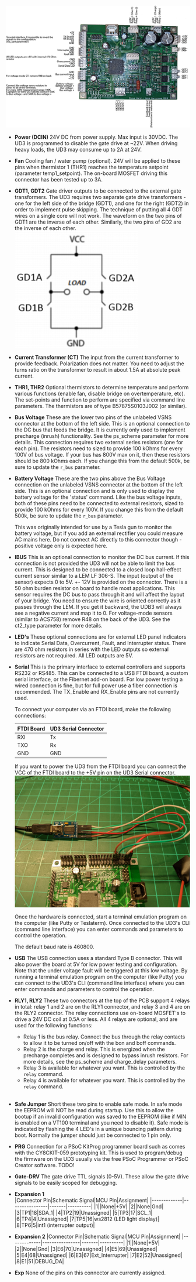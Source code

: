 ![Pinout](images/connections.png)

* **Power (DCIN)** 24V DC from power supply.  Max input is 30VDC.  The UD3 is programmed to disable the gate drive at ~22V.  When driving heavy loads, the UD3 may consume up to 2A at 24V.

* **Fan** Cooling fan / water pump (optional).  24V will be applied to these pins when thermistor 1 (THR1) reaches the temperature setpoint (parameter temp1_setpoint).  The on-board MOSFET driving this connector has been tested up to 3A.

* **GDT1, GDT2** Gate driver outputs to be connected to the external gate transformers.  The UD3 requires two separate gate drive transformers - one for the left side of the bridge (GDT1), and one for the right (GDT2) in order to implement pulse skipping.  The technique of putting all 4 GDT wires on a single core will not work.  The waveform on the two pins of GDT1 are the inverse of each other.  Similarly, the two pins of GD2 are the inverse of each other.<br>
![gate drive connections](images/gateDrive.png)

* **Current Transformer (CT)** The input from the current transformer to provide feedback.  Polarization does not matter.  You need to adjust the turns ratio on the transformer to result in about 1.5A at absolute peak current.

* **THR1, THR2** Optional thermistors to determine temperature and perform various functions (enable fan, disable bridge on overtemperature, etc).  The set-points and function to perform are specified via command line parameters.  The thermistors are of type B57875S0103J002 (or similar).

* **Bus Voltage** These are the lower two pins of the unlabeled VSNS connector at the bottom of the left side.  This is an optional connection to the DC bus that feeds the bridge.  It is currently only used to implement precharge (inrush) functionality.  See the ps_scheme parameter for more details.  This connection requires two external series resistors (one for each pin).  The resistors need to sized to provide 100 kOhms for every 100V of bus voltage.  If your bus has 800V max on it, then these resistors should be 800 kOhms each.  If you change this from the default 500k, be sure to update the `r_bus` parameter.

* **Battery Voltage** These are the two pins above the Bus Voltage connection on the unlabeled VSNS connector at the bottom of the left side.  This is an optional connection and is only used to display the battery voltage for the 'status' command.  Like the bus voltage inputs, both of these pins need to be connected to external resistors, sized to provide 100 kOhms for every 100V.  If you change this from the default 500k, be sure to update the `r_bus` parameter.

   This was originally intended for use by a Tesla gun to monitor the battery voltage, but if you add an external rectifier you could measure AC mains here.  Do not connect AC directly to this connector though - positive voltage only is expected here.

* **IBUS** This is an optional connection to monitor the DC bus current.  If this connection is not provided the UD3 will not be able to limit the bus current.  This is designed to be connected to a closed loop hall-effect current sensor similar to a LEM LF 306-S.  The input (output of the sensor) expects 0 to 5V.  +- 12V is provided on the connector.  There is a 50 ohm burden resistor on board to handle most applications.  This sensor requires the DC bus to pass through it and will affect the layout of your bridge.  You need to ensure the wire is oriented correctly as it passes through the LEM.  If you get it backward, the UDB3 will always see a negative current and map it to 0.  For voltage-mode sensors (similar to ACS758) remove R48 on the back of the UD3.  See the ct2_type parameter for more details.

* **LED's** These optional connections are for external LED panel indicators to indicate Serial Data, Overcurrent, Fault, and Interrupter status. There are 470 ohm resistors in series with the LED outputs so external resistors are not required.  All LED outputs are 5V.

* **Serial** This is the primary interface to external controllers and supports RS232 or RS485.  This can be connected to a USB FTDI board, a custom serial interface, or the Fibernet add-on board.  For low power testing a wired connection is fine, but for full power use a fiber connection is recommended.  The TX_Enable and RX_Enable pins are not currently used.

   To connect your computer via an FTDI board, make the following connections:<br>

   |FTDI Board|UD3 Serial Connector|
   |----------|--------------------|
   |RXI|Tx|
   |TXO|Rx|
   |GND|GND|

   If you want to power the UD3 from the FTDI board you can connect the VCC of the FTDI board to the +5V pin on the UD3 Serial connector.<br>
   ![serial connection](images/serialConnection.png)

   Once the hardware is connected, start a terminal emulation program on the computer (like Putty or Teslaterm).  Once connected to the UD3's CLI (command line interface) you can enter commands and parameters to control the operation.

   The default baud rate is 460800.
      
 * **USB** The USB connection uses a standard Type B connector.  This will also power the board at 5V for low power testing and configuration.  Note that the under voltage  fault will be triggered at this low voltage.  By running a terminal emulation program on the computer (like Putty) you can connect to the UD3's CLI (command line interface) where you can enter commands and parameters to control the operation.

* **RLY1, RLY2** These two connectors at the top of the PCB support 4 relays in total: relay 1 and 2 are on the RLY1 connector, and relay 3 and 4 are on the RLY2 connector.  The relay connections use on-board MOSFET's to drive a 24V DC coil at 0.5A or less.  All 4 relays are optional, and are used for the following functions:<br>
   * Relay 1 is the bus relay.  Connect the bus through the relay contacts to allow it to be turned on/off with the bon and boff commands.
   * Relay 2 is the charge end relay.  This is energized when the precharge completes and is designed to bypass inrush resistors.  For more details, see the ps_scheme and charge_delay parameters.
   * Relay 3 is available for whatever you want.  This is controlled by the `relay` command.
   * Relay 4 is available for whatever you want.  This is controlled by the `relay` command.<br>
   <br>

* **Safe Jumper** Short these two pins to enable safe mode.  In safe mode the EEPROM will NOT be read during startup.  Use this to allow the bootup if an invalid configuration was saved to the EEPROM (like if MIN is enabled on a VT100 terminal and you need to disable it).  Safe mode is indicated by flashing the 4 LED's in a unique bouncing pattern during boot.  Normally the jumper should just be connected to 1 pin only.

* **PRG** Connection for a PSoC KitProg programmer board such as comes with the CY8CKIT-059 prototyping kit.  This is used to program/debug the firmware on the UD3 usually via the free PSoC Programmer or PSoC Creator software.
TODO!

* **Gate-DRV** The gate drive TTL signals (0-5V).  These allow the gate drive signals to be easily scoped for debugging.

* **Expansion 1**<br>
   |Connector Pin|Schematic Signal|MCU Pin|Assignment|
   |-------------|----------------|-------|----------|
   |1||None|+5V|
   |2||None|Gnd|
   |3|TP1|18|SDA_1|
   |4|TP2|19|Unassigned|
   |5|TP3|17|SCL_1|
   |6|TP4|4|Unassigned|
   |7|TP5|16|ws2812 (LED light display)|
   |8|TP6|5|int1 (interrupter output)|

* **Expansion 2**
   |Connector Pin|Schematic Signal|MCU Pin|Assignment|
   |-------------|----------------|-------|----------|
   |1||None|+5V|
   |2||None|Gnd|
   |3|E6|70|Unassigned|
   |4|E5|69|Unassigned|
   |5|E4|68|Unassigned|
   |6|E3|67|Ext_Interrupter|
   |7|E2|52|Unassigned|
   |8|E1|51|DEBUG_DA|

* **Exp** None of the pins on this connector are currently assigned.